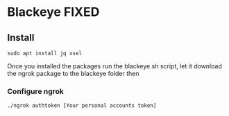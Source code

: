 # Blackeye FIXED
## Install
    sudo apt install jq xsel

Once you installed the packages run the blackeye.sh script, let it download the ngrok package to the blackeye folder then 

### Configure ngrok
    ./ngrok authtoken [Your personal accounts token]
